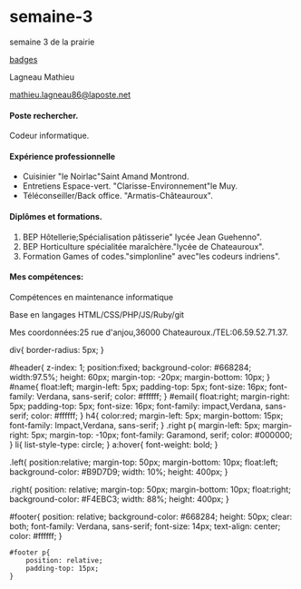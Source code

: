 # semaine-3
semaine 3 de la prairie
<!DOCTYPE html>
<head></head>
<body>
<a href = "https://www.codecademy.com/fr/users/lagneau/achievements">badges</a>
</body>
</html>
<!DOCTYPE html>
<html lang="fr">
<html>
	<head>
		<meta charset="utf-8">
		<link type="text/css" rel="stylesheet" href="stylesheet.css"/>
		<title>CV html and CSS.</title>
	</head>
	<body>
		<div id="header">
         <p id="name">Lagneau Mathieu</p>
         <a href="mailto:you@yourdomain.com"><p id="email">mathieu.lagneau86@laposte.net</p></a>
         </div>
	    <div class="left"></div>
	    <div class="right">
	    <h4>Poste rechercher.</h4>
	    <p>Codeur informatique.</p>
	    <h4>Expérience professionnelle</h4>
	    <ul>
            <li>Cuisinier "le Noirlac"Saint Amand Montrond.</li>
	    	<li>Entretiens Espace-vert. "Clarisse-Environnement"le Muy.</li>
            <li>Téléconseiller/Back office. "Armatis-Châteauroux".</li>
	    </ul>
	    <h4>Diplômes et formations.</h4>
	    <ol>
	    	<li>BEP Hôtellerie;Spécialisation pâtisserie" lycée Jean Guehenno".</li>
	    	<li>BEP Horticulture spécialitée maraîchère."lycée de Chateauroux".</li>
	    	<li>Formation Games of codes."simplonline" avec"les codeurs indriens".</li>
	    </ol>
	    <h4>Mes compétences:</h4>
	    <p>Compétences en maintenance informatique</p>
	    <p>Base en langages HTML/CSS/PHP/JS/Ruby/git</p>
	    </div>
	    <div id="footer">
	    	<p>Mes coordonnées:25 rue d'anjou,36000 Chateauroux./TEL:06.59.52.71.37.</p>
	    </div>
	</body>
</html>
div{
	border-radius: 5px;
}

#header{
	z-index: 1;
	position:fixed;
	background-color: #668284;
	width:97.5%;
    height: 60px;
    margin-top: -20px;
    margin-bottom: 10px;
    }
 #name{
 	float:left;
	margin-left: 5px;
	padding-top: 5px;
	font-size: 16px;
	font-family: Verdana, sans-serif;
	color: #ffffff;
 } 
 #email{
 	float:right;
	margin-right: 5px;
	padding-top: 5px;
	font-size: 16px;
	font-family: impact,Verdana, sans-serif;
	color: #ffffff;
 }
 h4{
 	color:red;
 	margin-left: 5px;
	margin-bottom: 15px;
	font-family: Impact,Verdana, sans-serif;
 }
 .right p{
 	margin-left: 5px;
	margin-right: 5px;
	margin-top: -10px;
	font-family: Garamond, serif;
	color: #000000;
 }
 li{
 	list-style-type: circle;
 }
 a:hover{
 	font-weight: bold;
 }  

.left{
	position:relative;
	margin-top: 50px;
	margin-bottom: 10px;
	float:left;
	background-color: #B9D7D9;
	width: 10%;
	height: 400px;
    }

.right{
	position: relative;
	margin-top: 50px;
	margin-bottom: 10px;
	float:right;
	background-color: #F4EBC3;
	width: 88%;
	height: 400px;
    }

#footer{
	position: relative;
	background-color: #668284;
	height: 50px;
	clear: both;
    font-family: Verdana, sans-serif;
	font-size: 14px;
	text-align: center;
	color: #ffffff;
    }

    #footer p{
    	position: relative;
        padding-top: 15px;
    }
